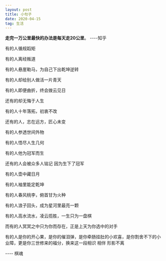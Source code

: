 ```yaml
---
layout: post
title: 小句子
date: 2020-04-15 
tag: 生活
---
```




**走完一万公里最快的办法是每天走20公里**。        ----知乎



有的人循规蹈矩

有的人离经叛道

有的人悬崖勒马，为自己下出乾坤逆转

有的人却给别人做活一片青天

有的人即便曲折，终会拨云见日

还有的却无悔于人生

有的人十年落拓，初衷不改

还有的人，志在远方，匠心未变

有的人参透世间外物

有的人悟尽人生几何

有的人他为冠军而生

还有的人会被众多人铭记 因为生下了冠军

有的人壶中藏日月

有的人袖里能定乾坤

有的人春风桃李，俯首甘为火种

有的人浪子回头，成为星河里最亮一颗

有的人高水流水，凌云揽胜，一生只为一盘棋

而有的人冥冥之中只为你而存在，正是上天为你选中的对手

有的人是你的开心果，是你的催泪弹，是你牵肠挂肚的小欢喜，是你割舍不下的小业障，更是你三世修来的福分，换来这一段相识 相伴 形影不离 

---- 棋魂
